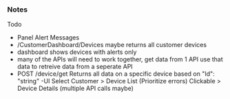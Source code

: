 ### Notes
Todo
- Panel Alert Messages
- /CustomerDashboard/Devices maybe returns all customer devices
- dashboard shows devices with alerts only
- many of the APIs will need to work together, get data from 1 API use that data to retreive data from a seperate API
- POST /device/get Returns all data on a specific device based on "Id": "string"
-UI Select Customer > Device List (Prioritize errors) Clickable > Device Details (multiple API calls maybe)
